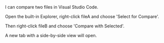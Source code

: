 I can compare two files in Visual Studio Code.

Open the built-in Explorer, right-click fileA and choose 'Select for Compare'.

Then right-click fileB and choose 'Compare with Selected'.

A new tab with a side-by-side view will open.
